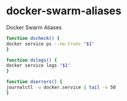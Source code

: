# docker-swarm-aliases
Docker Swarm Aliases

```bash
function dscheck() {
docker service ps --no-trunc "$1"
}
```

```bash
function dslogs() {
docker service logs "$1"
}
```

```bash
function dserrors() {
journalctl -u docker.service | tail -n 50 
}
```

